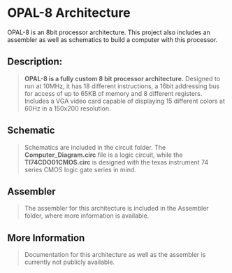 # OPAL-8 Architecture

OPAL-8 is an 8bit processor architecture. This project also includes an assembler as well as schematics to build a computer with this processor.

## Description:
>**OPAL-8 is a fully custom 8 bit processor architecture.** 
Designed to run at 10MHz, it has 18 different instructions, a 16bit addressing bus for 
access of up to 65KB of memory and 8 different registers. Includes a VGA video card capable of 
displaying 15 different colors at 60Hz in a 150x200 resolution.

## Schematic
>Schematics are included in the circuit folder. The **Computer_Diagram.circ** file is a logic circuit,
 while the **TI74CDO01CMOS.circ** is designed with the texas instrument 74 series CMOS logic gate 
 series in mind. 

## Assembler
>The assembler for this architecture is included in the Assembler folder,
 where more information is available.

## More Information
>Documentation for this architecture as well as the assembler is currently not publicly available.